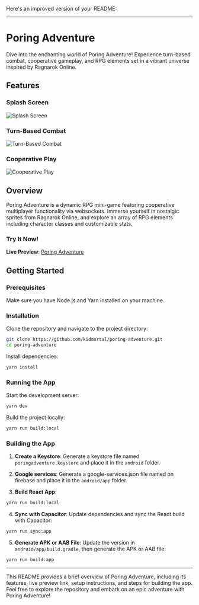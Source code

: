 Here's an improved version of your README:

---

# Poring Adventure

Dive into the enchanting world of Poring Adventure! Experience turn-based combat, cooperative gameplay, and RPG elements set in a vibrant universe inspired by Ragnarok Online.

## Features

### Splash Screen

![Splash Screen](https://github.com/kidmortal/poring-adventure/assets/18023467/28328c0b-eacd-4a00-bb0c-26a919fb0ffc)

### Turn-Based Combat

![Turn-Based Combat](https://github.com/kidmortal/poring-adventure/assets/18023467/f6e5e517-4daa-4e4c-8e4e-4e2b79aa4f11)

### Cooperative Play

![Cooperative Play](https://github.com/kidmortal/poring-adventure/assets/18023467/4506729e-4fd0-474b-bb8a-13f732fef1cc)

## Overview

Poring Adventure is a dynamic RPG mini-game featuring cooperative multiplayer functionality via websockets. Immerse yourself in nostalgic sprites from Ragnarok Online, and explore an array of RPG elements including character classes and customizable stats.

### Try It Now!

**Live Preview**: [Poring Adventure](https://poring-adventure.netlify.app)

## Getting Started

### Prerequisites

Make sure you have Node.js and Yarn installed on your machine.

### Installation

Clone the repository and navigate to the project directory:

```bash
git clone https://github.com/kidmortal/poring-adventure.git
cd poring-adventure
```

Install dependencies:

```bash
yarn install
```

### Running the App

Start the development server:

```bash
yarn dev
```

Build the project locally:

```bash
yarn run build:local
```

### Building the App

1. **Create a Keystore**: Generate a keystore file named `poringadventure.keystore` and place it in the `android` folder.

2. **Google services**: Generate a google-services.json file named on firebase and place it in the `android/app` folder.

3. **Build React App**:

```bash
yarn run build:local
```

4. **Sync with Capacitor**: Update dependencies and sync the React build with Capacitor:

```bash
yarn run sync:app
```

5. **Generate APK or AAB File**: Update the version in `android/app/build.gradle`, then generate the APK or AAB file:

```bash
yarn run build:app
```

---

This README provides a brief overview of Poring Adventure, including its features, live preview link, setup instructions, and steps for building the app. Feel free to explore the repository and embark on an epic adventure with Poring Adventure!
